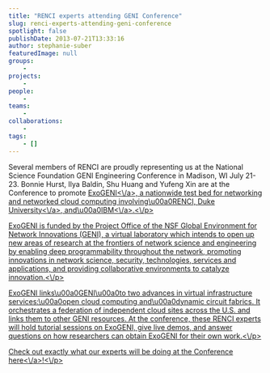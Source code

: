 ```yaml
---
title: "RENCI experts attending GENI Conference"
slug: renci-experts-attending-geni-conference
spotlight: false
publishDate: 2013-07-21T13:33:16
author: stephanie-suber
featuredImage: null
groups:
    - 
projects:
    - 
people:
    - 
teams: 
    - 
collaborations:
    - 
tags:
    - []
---
```

<p>Several members of RENCI are proudly representing us at the National Science Foundation GENI Engineering Conference in Madison, WI July 21-23. Bonnie Hurst, Ilya Baldin, Shu Huang and Yufeng Xin are at the Conference to promote <a title="ExoGENI" href="http:\/\/www.exogeni.net" target="_blank">ExoGENI<\/a>, a nationwide test bed for networking and networked cloud computing involving\u00a0RENCI, <a title="Duke University" href="http:\/\/duke.edu" target="_blank">Duke University<\/a>, and\u00a0<a href="http:\/\/www.ibm.com\/">IBM<\/a>.<\/p>
<p>ExoGENI is funded by the Project Office of the NSF Global Environment for Network Innovations (GENI), a virtual laboratory which intends to open up new areas of research at the frontiers of network science and engineering by enabling deep programmability throughout the network, promoting innovations in network science, security, technologies, services and applications, and providing collaborative environments to catalyze innovation.<\/p>
<p>ExoGENI links\u00a0GENI\u00a0to two advances in virtual infrastructure services:\u00a0open cloud computing and\u00a0dynamic circuit fabrics. It orchestrates a federation of independent cloud sites across the U.S. and links them to other GENI resources. At the conference, these RENCI experts will hold tutorial sessions on ExoGENI, give live demos, and answer questions on how researchers can obtain ExoGENI for their own work.<\/p>
<p>Check out exactly what our experts will be doing at the Conference <a href="http:\/\/groups.geni.net\/geni\/wiki\/GEC17Agenda">here<\/a>!<\/p>
<!-- AddThis Advanced Settings generic via filter on the_content --><!-- AddThis Share Buttons generic via filter on the_content -->
